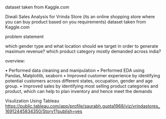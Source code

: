 dataset taken from Kaggle.com

Diwali Sales Analysis for Vrinda Store
(its an online shopping store where you can buy product based on you requirements)
dataset taken from Kaggle.com

problem statement

which gender type and what location should we target in order to generate maximum revenue?
which product category mostly demanded across india?

overview:

•	Performed data cleaning and manipulation
•	Performed EDA using Pandas, Matplotlib, seaborn
•	Improved customer experience by identifying potential customers across different states, occupation, gender and age group.
•	Improved sales by identifying most selling product categories and product, which can help to plan inventory and hence meet the demands

Visulization Using Tableau
https://public.tableau.com/app/profile/saurabh.gupta1968/viz/vrindastores_16912445834350/Story1?publish=yes
